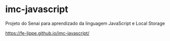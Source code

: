 # imc-javascript
Projeto do Senai para aprendizado da linguagem JavaScript e Local Storage

https://fe-lippe.github.io/imc-javascript/
